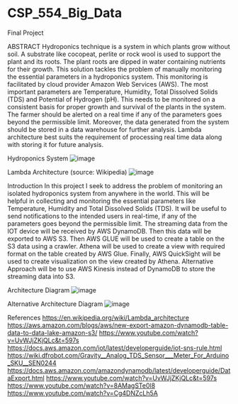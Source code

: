 # CSP_554_Big_Data
Final Project

ABSTRACT 
Hydroponics technique is a system in which plants grow without soil. A substrate like cocopeat, perlite or rock wool is used to support the plant and its roots. The plant roots are dipped in water containing nutrients for their growth. This solution tackles the problem of manually monitoring the essential parameters in a hydroponics system. This monitoring is facilitated by cloud provider Amazon Web Services (AWS). The most important parameters are Temperature, Humidity, Total Dissolved Solids (TDS) and Potential of Hydrogen (pH). This needs to be monitored on a consistent basis for proper growth and survival of the plants in the system. The farmer should be alerted on a real time if any of the parameters goes beyond the permissible limit. Moreover, the data generated from the system should be stored in a data warehouse for further analysis. Lambda architecture best suits the requirement of processing real time data along with storing it for future analysis.

Hydroponics System
![image](https://user-images.githubusercontent.com/42748797/193892862-751704fd-a9f3-40eb-990d-4da4cbe7339e.png)


Lambda Architecture (source: Wikipedia)
![image](https://user-images.githubusercontent.com/42748797/193893337-dc0481e4-df58-463d-8037-c85fcb13a931.png)


Introduction
In this project I seek to address the problem of monitoring an isolated hydroponics system from anywhere in the world. 
This will be helpful in collecting and monitoring the essential parameters like Temperature, Humidity and Total Dissolved Solids (TDS).
It will be useful to send notifications to the intended users in real-time, if any of the parameters goes beyond the permissible limit.
The streaming data from the IOT device will be received by AWS DynamoDB. Then this data will be exported to AWS S3. 
Then AWS GLUE will be used to create a table on the S3 data using a crawler. Athena will be used to create a view with required format on the table created by AWS Glue. 
Finally, AWS QuickSight will be used to create visualization on the view created by Athena.
Alternative Approach will be to use AWS Kinesis instead of DynamoDB to store the streaming data into S3.

Architecture Diagram
![image](https://user-images.githubusercontent.com/42748797/193893434-a8aff86e-7024-4197-985c-bf0a14478417.png)

Alternative Architecture Diagram
![image](https://user-images.githubusercontent.com/42748797/193893477-063c64e3-debe-4f4c-a48e-751d586bd65f.png)

References
https://en.wikipedia.org/wiki/Lambda_architecture
https://aws.amazon.com/blogs/aws/new-export-amazon-dynamodb-table-data-to-data-lake-amazon-s3/
https://www.youtube.com/watch?v=UvWJjZKjQLc&t=597s
https://docs.aws.amazon.com/iot/latest/developerguide/iot-sns-rule.html
https://wiki.dfrobot.com/Gravity__Analog_TDS_Sensor___Meter_For_Arduino_SKU__SEN0244
https://docs.aws.amazon.com/amazondynamodb/latest/developerguide/DataExport.html
https://www.youtube.com/watch?v=UvWJjZKjQLc&t=597s
https://www.youtube.com/watch?v=8AMagSTe0l8
https://www.youtube.com/watch?v=Cg4DNZcLh5A

